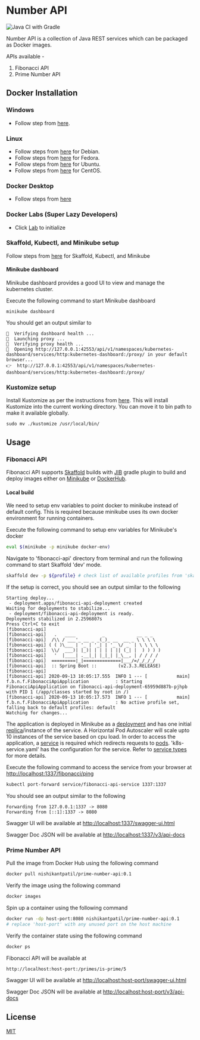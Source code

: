 # Number API
![Java CI with Gradle](https://github.com/nishikant-patil/number-api/workflows/Java%20CI%20with%20Gradle/badge.svg?branch=master)

Number API is a collection of Java REST services which can be packaged as Docker images.

APIs available -

1. Fibonacci API
2. Prime Number API

## Docker Installation

### Windows
- Follow step from [here](https://docs.docker.com/docker-for-windows/wsl/).

### Linux

- Follow steps from [here](https://docs.docker.com/engine/install/debian/) for Debian.
- Follow steps from [here](https://docs.docker.com/engine/install/fedora/) for Fedora.
- Follow steps from [here](https://docs.docker.com/engine/install/ubuntu/) for Ubuntu.
- Follow steps from [here](https://docs.docker.com/engine/install/centos/) for CentOS.

### Docker Desktop
- Follow steps from [here](https://www.docker.com/products/docker-desktop)

### Docker Labs (Super Lazy Developers)
- Click [Lab](https://labs.play-with-docker.com/#) to initialize

### Skaffold, Kubectl, and Minikube setup

Follow steps from [here](https://skaffold.dev/docs/quickstart/) for Skaffold, Kubectl, and Minikube

#### Minikube dashboard

Minikube dashboard provides a good UI to view and manage the kubernetes cluster. 

Execute the following command to start Minikube dashboard
```
minikube dashboard
```

You should get an output similar to
```
🤔  Verifying dashboard health ...
🚀  Launching proxy ...
🤔  Verifying proxy health ...
🎉  Opening http://127.0.0.1:42553/api/v1/namespaces/kubernetes-dashboard/services/http:kubernetes-dashboard:/proxy/ in your default browser...
👉  http://127.0.0.1:42553/api/v1/namespaces/kubernetes-dashboard/services/http:kubernetes-dashboard:/proxy/
```

### Kustomize setup
Install Kustomize as per the instructions from [here](https://kubernetes-sigs.github.io/kustomize/installation/binaries/). This will install Kustomize into the current working directory. You can move it to bin path to make it available globally.

```
sudo mv ./kustomize /usr/local/bin/
```

## Usage
### Fibonacci API

Fibonacci API supports [Skaffold](https://skaffold.dev/) builds with [JIB](https://github.com/GoogleContainerTools/jib) gradle plugin to build and deploy images either on [Minikube](https://minikube.sigs.k8s.io/docs/) or [DockerHub](https://hub.docker.com/).

#### Local build

We need to setup env variables to point docker to minikube instead of default config. This is required because minikube uses its own docker environment for running containers.

Execute the following command to setup env variables for Minikube's docker
```bash
eval $(minikube -p minikube docker-env)
```

Navigate to 'fibonacci-api' directory from terminal and run the following command to start Skaffold 'dev' mode.
```bash
skaffold dev -p ${profile} # check list of available profiles from 'skaffold.yaml'
```

If the setup is correct, you should see an output similar to the following
```
Starting deploy...
 - deployment.apps/fibonacci-api-deployment created
Waiting for deployments to stabilize...
 - deployment/fibonacci-api-deployment is ready.
Deployments stabilized in 2.2596807s
Press Ctrl+C to exit
[fibonacci-api] 
[fibonacci-api]   .   ____          _            __ _ _
[fibonacci-api]  /\\ / ___'_ __ _ _(_)_ __  __ _ \ \ \ \
[fibonacci-api] ( ( )\___ | '_ | '_| | '_ \/ _` | \ \ \ \
[fibonacci-api]  \\/  ___)| |_)| | | | | || (_| |  ) ) ) )
[fibonacci-api]   '  |____| .__|_| |_|_| |_\__, | / / / /
[fibonacci-api]  =========|_|==============|___/=/_/_/_/
[fibonacci-api]  :: Spring Boot ::        (v2.3.3.RELEASE)
[fibonacci-api] 
[fibonacci-api] 2020-09-13 10:05:17.555  INFO 1 --- [           main] f.b.n.f.FibonacciApiApplication          : Starting FibonacciApiApplication on fibonacci-api-deployment-65959d887b-pjhpb with PID 1 (/app/classes started by root in /)
[fibonacci-api] 2020-09-13 10:05:17.573  INFO 1 --- [           main] f.b.n.f.FibonacciApiApplication          : No active profile set, falling back to default profiles: default
Watching for changes...
```

The application is deployed in Minikube as a [deployment](https://kubernetes.io/docs/concepts/workloads/controllers/deployment/p) and has one initial [replica](https://kubernetes.io/docs/concepts/workloads/controllers/replicaset/)/instance of the service. A Horizontal Pod Autoscaler will scale upto 10 instances of the service based on cpu load. In order to access the application, a [service](https://kubernetes.io/docs/concepts/services-networking/service/) is required which redirects requests to [pods](https://kubernetes.io/docs/concepts/workloads/pods/). 'k8s-service.yaml' has the configuration for the service. Refer to [service types](https://kubernetes.io/docs/concepts/services-networking/service/#publishing-services-service-types) for more details.

Execute the following command to access the service from your browser at [http://localhost:1337/fibonacci/ping](http://localhost:1337/fibonacci/ping)
```bash
kubectl port-forward service/fibonacci-api-service 1337:1337
```
You should see an output similar to the following
```
Forwarding from 127.0.0.1:1337 -> 8080
Forwarding from [::1]:1337 -> 8080
```

Swagger UI will be available at [http://localhost:1337/swagger-ui.html](http://localhost:1337/swagger-ui.html)

Swagger Doc JSON will be available at [http://localhost:1337/v3/api-docs](http://localhost:1337/v3/api-docs)

### Prime Number API

Pull the image from Docker Hub using the following command
``` bash
docker pull nishikantpatil/prime-number-api:0.1
```

Verify the image using the following command 
``` bash
docker images
```
Spin up a container using the following command 
``` bash
docker run -dp host-port:8080 nishikantpatil/prime-number-api:0.1 
# replace 'host-port' with any unused port on the host machine
```

Verify the container state using the following command
```bash
docker ps
```
Fibonacci API will be available at 
```html
http://localhost:host-port:/primes/is-prime/5
```

Swagger UI will be available at [http://localhost:host-port/swagger-ui.html](http://localhost:host-port/swagger-ui.html)

Swagger Doc JSON will be available at [http://localhost:host-port/v3/api-docs](http://localhost:host-port/v3/api-docs)

## License
[MIT](https://choosealicense.com/licenses/mit/)
